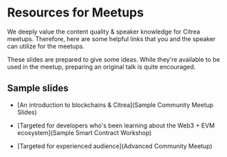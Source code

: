 # Resources for Meetups

We deeply value the content quality & speaker knowledge for Citrea meetups. Therefore, here are some helpful links that you and the speaker can utilize for the meetups. 

These slides are prepared to give some ideas. While they're available to be used in the meetup, preparing an original talk is quite encouraged.

## Sample slides

- [An introduction to blockchains & Citrea](Sample Community Meetup Slides)

- [Targeted for developers who's been learning about the Web3 + EVM ecosystem](Sample Smart Contract Workshop)

- [Targeted for experienced audience](Advanced Community Meetup)